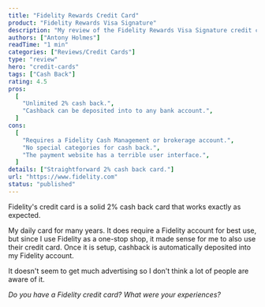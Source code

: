 ```yaml
---
title: "Fidelity Rewards Credit Card"
product: "Fidelity Rewards Visa Signature"
description: "My review of the Fidelity Rewards Visa Signature credit card."
authors: ["Antony Holmes"]
readTime: "1 min"
categories: ["Reviews/Credit Cards"]
type: "review"
hero: "credit-cards"
tags: ["Cash Back"]
rating: 4.5
pros:
  [
    "Unlimited 2% cash back.",
    "Cashback can be deposited into to any bank account.",
  ]
cons:
  [
    "Requires a Fidelity Cash Management or brokerage account.",
    "No special categories for cash back.",
    "The payment website has a terrible user interface.",
  ]
details: ["Straightforward 2% cash back card."]
url: "https://www.fidelity.com"
status: "published"
---
```


Fidelity's credit card is a solid 2% cash back card that works exactly as expected.

<!-- end -->

My daily card for many years. It does require a Fidelity account for best use, but since I use Fidelity as a one-stop shop, it made sense for me to also use their credit card. Once it is setup, cashback is automatically deposited into my Fidelity account.

It doesn't seem to get much advertising so I don't think a lot of people are aware of it.

_Do you have a Fidelity credit card? What were your experiences?_
